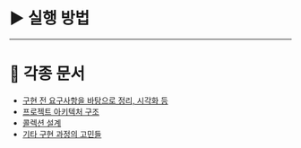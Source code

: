 # ▶️ 실행 방법

---

# 📄 각종 문서
- [구현 전 요구사항을 바탕으로 정리, 시각화 등]('docs/SETUP.md')
- [프로젝트 아키텍처 구조]('docs/architecture.md')
- [콜렉션 설계]('docs/erd.md')
- [기타 구현 과정의 고민들]('docs/impl_notes.md')